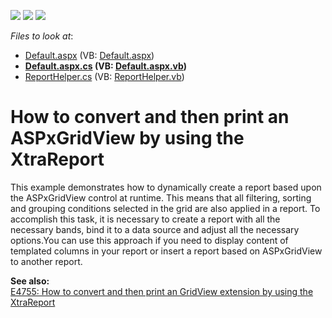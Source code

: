 <!-- default badges list -->
![](https://img.shields.io/endpoint?url=https://codecentral.devexpress.com/api/v1/VersionRange/128538561/12.1.9%2B)
[![](https://img.shields.io/badge/Open_in_DevExpress_Support_Center-FF7200?style=flat-square&logo=DevExpress&logoColor=white)](https://supportcenter.devexpress.com/ticket/details/E4476)
[![](https://img.shields.io/badge/📖_How_to_use_DevExpress_Examples-e9f6fc?style=flat-square)](https://docs.devexpress.com/GeneralInformation/403183)
<!-- default badges end -->
<!-- default file list -->
*Files to look at*:

* [Default.aspx](./CS/WebApplication1/Default.aspx) (VB: [Default.aspx](./VB/WebApplication1/Default.aspx))
* **[Default.aspx.cs](./CS/WebApplication1/Default.aspx.cs) (VB: [Default.aspx.vb](./VB/WebApplication1/Default.aspx.vb))**
* [ReportHelper.cs](./CS/WebApplication1/ReportHelper.cs) (VB: [ReportHelper.vb](./VB/WebApplication1/ReportHelper.vb))
<!-- default file list end -->
# How to convert and then print an ASPxGridView by using the XtraReport


<p>This example demonstrates how to dynamically create a report based upon the ASPxGridView control at runtime.  This means that all filtering, sorting and grouping conditions selected in the grid are also applied in a report. To accomplish this task, it is necessary to create a report with all the necessary bands, bind it to a data source and adjust all the necessary options.You can use this approach if you need to display content of templated columns in your report or insert a report based on ASPxGridView to another report.</p><p><strong>See also:<br />
</strong><a href="https://www.devexpress.com/Support/Center/p/E4755">E4755: How to convert and then print an GridView extension by using the XtraReport</a></p>

<br/>



